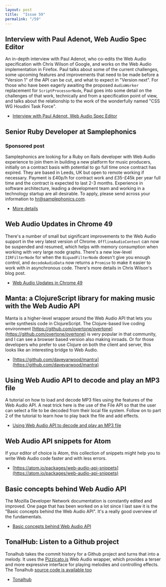 ```yaml
---
layout: post
title:  "Issue 59"
permalink: "/59"
---
```


## Interview with Paul Adenot, Web Audio Spec Editor ##

An in-depth interview with Paul Adenot, who co-edits the Web Audio
specification with Chris Wilson of Google, and works on the Web Audio
implementation in Firefox. Paul talks about some of the current
challenges, some upcoming features and improvements that need to be
made before a "Version 1" of the API can be cut, and what to expect in
"Version next". For those who have been eagerly awaiting the proposed
`AudioWorker` replacement for `ScriptProcessorNode`, Paul goes into
some detail on the challenges of that work, technically and from a
specification point of view, and talks about the relationship to the
work of the wonderfully named "CSS WG Houdini Task Force".

- [Interview with Paul Adenot, Web Audio Spec Editor](https://webaudiotech.com/2016/02/17/interview-with-paul-adenot-web-audio-spec-editor/)

## Senior Ruby Developer at Samplephonics ##
### Sponsored post ###

Samplephonics are looking for a Ruby on Rails developer with Web Audio
experience to join them in building a new platform for music
producers, initially on a contract basis with potential to go full
time once contract has expired. They are based in Leeds, UK but open
to remote working if necessary. Payment is £40p/h for contract work
and £35-£45k per year full time and the contract is expected to last
2-3 months. Experience in software architecture, leading a development
team and working in a technology startup are all desirable. To apply, please send
across your information to [hr@samplephonics.com](mailto:hr@samplephonics.com).

- [More details](https://www.linkedin.com/jobs2/view/103894032)

## Web Audio Updates in Chrome 49 ##

There's a number of small but significant improvements to the Web
Audio support in the very latest version of
Chrome. `OfflineAudioContext` can now be suspended and resumed, which
helps with memory consumption when working with very large node
graphs. There's a new low-level `IIRFilterNode` for when the
`BiquadFilterNode` doesn't give you enough control, and
`decodeAudioData` now returns a `Promise` to make it easier to work
with in asynchronous code. There's more details in Chris Wilson's blog
post.

- [Web Audio Updates in Chrome 49](https://developers.google.com/web/updates/2016/02/webaudio)

## Manta: a ClojureScript library for making music with the Web Audio API ##

Manta is a higher-level wrapper around the Web Audio API that lets you
write synthesis code in ClojureScript. The Clojure-based live coding
environment
[https://github.com/overtone/overtone](https://github.com/overtone/overtone)
is very popular in that community, and I can see a browser based
version also making inroads. Or for those developers who prefer to use
Clojure on both the client and server, this looks like an interesting
bridge to Web Audio.

- [https://github.com/daveyarwood/mantra](https://github.com/daveyarwood/mantra)

## Using Web Audio API to decode and play an MP3 file ##

A tutorial on how to load and decode MP3 files using the features of
the Web Audio API. A neat trick here is the use of the File API so
that the user can select a file to be decoded from their local
file system. Follow on to part 2 of the tutorial to learn how to play
back the file and add effects.

- [Using Web Audio API to decode and play an MP3 file](http://nicdoescode.distinctive.com.au/2015/12/26/using-web-audio-api-to-decode-and-play-an-mp3-file-part-1/)

## Web Audio API snippets for Atom ##

If your editor of choice is Atom, this collection of snippets might
help you to write Web Audio code faster and with less errors.

- [https://atom.io/packages/web-audio-api-snippets](https://atom.io/packages/web-audio-api-snippets)

## Basic concepts behind Web Audio API ##

The Mozilla Developer Network documentation is constantly edited and
improved. One page that has been worked on a lot since I last saw it
is the "Basic concepts behind the Web Audio API". It's a really good
overview of the fundamentals.

- [Basic concepts behind Web Audio API](https://developer.mozilla.org/en-US/docs/Web/API/Web_Audio_API/Basic_concepts_behind_Web_Audio_API)

## TonalHub: Listen to a Github project ##

Tonalhub takes the commit history for a Github project and turns that
into a melody. It uses the
[Pizzicato.js](https://alemangui.github.io/pizzicato/) Web Audio
wrapper, which provides a terser and more expressive interface for
playing melodies and controlling effects. The Tonalhub
[source code is available too](https://github.com/alemangui/Tonalhub)

- [Tonalhub](https://alemangui.github.io/Tonalhub/?user=webaudio&repository=web-audio-api)
